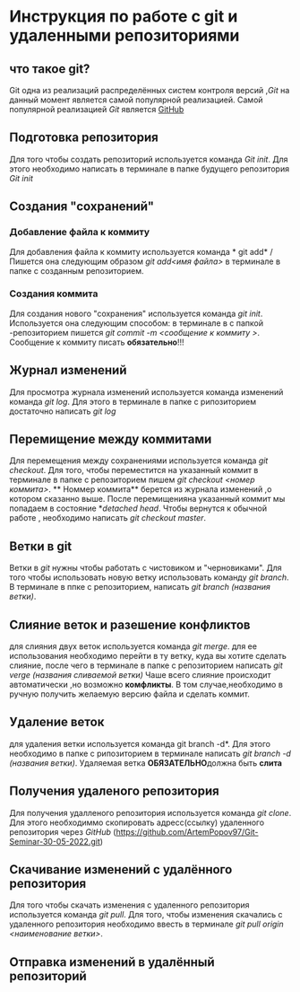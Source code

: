 # Инструкция по работе с git и удаленными репозиториями 

## что такое git?
Git одна из реализаций распределённых систем контроля версий ,*Git* на данный момент является самой популярной реализацией. Самой популярной реализацией *Git* является [GitHub](https://github.com)
## Подготовка репозитория


Для того чтобы создать репозиторий используется команда *Git init*. Для этого необходимо написать в терминале в папке будущего репозитория *Git init*

## Создания "сохранений"

### Добавление файла к коммиту

Для добавления файла к коммиту используется команда * git add* / Пишется она следующим образом *git add<имя файла>* в терминале в папке с созданным репозиторием.

### Создания коммита 
Для создания нового "сохранения" используется команда *git init*. Используется она следующим способом: в терминале в с папкой -репозиторием пишется *git commit -m <сообщение к коммиту >*. Сообщение к коммиту писать **обязательно**!!!

## Журнал изменений
Для просмотра журнала изменений используется команда изменений команда *git log*. Для этого в терминале в папке с рипозиторием достаточно написать *git log*

## Перемищение между коммитами
Для перемещения между сохранениями используется команда *git checkout*. Для того, чтобы переместится на указанный коммит в терминале в папке с репозиторием пишем *git checkout <номер коммита>*. ** Номмер коммита** берется из журнала изменений ,о котором сказанно выше. После перемищенияна указанный коммит мы попадаем в состояние **detached head*. Чтобы вернутся к обычной работе , необходимо написать *git checkout master*.

## Ветки в git
Ветки в *git* нужны чтобы работать с чистовиком и "черновиками". Для того чтобы использовать новую ветку использовать команду *git branch*. В терминале в ппке с репозиторием, написать *git branch (названия ветки)*.

## Слияние веток и разешение конфликтов
для слияния двух веток используется команда *git merge*. для ее использования необходимо перейти в ту ветку, куда вы хотите сделать слияние, после чего в терминале в папке с репозиторием написать *git verge (названия сливаемой ветки)* Чаше всего слияние происходит автоматически ,но возможно **комфликты**. В том случае,необходимо в ручную получить желаемую версию файла и сделать коммит.

## Удаление веток
для удаления ветки используется команда git branch -d*. Для этого необходимо в папке с рипозиторием в терминале написать *git branch -d (названия ветки)*. Удаляемая ветка **ОБЯЗАТЕЛЬНО**должна быть **слита**

## Получения удаленого репозитория
Для получения удалленого репозитория используется команда *git clone*. Для этого необходиммо скопировать адресс(ссылку) удаленного репозитория через *GitHub* (https://github.com/ArtemPopov97/Git-Seminar-30-05-2022.git)

## Скачивание изменений с удалённого репозитория
Для того чтобы скачать изменения с удаленного репозитория используется команда *git pull*. Для того, чтобы изменения скачались с удаленного репозитория необходимо ввесть в терминале *git pull origin <наименование ветки>*.

## Отправка изменений в удалённый репозиторий
